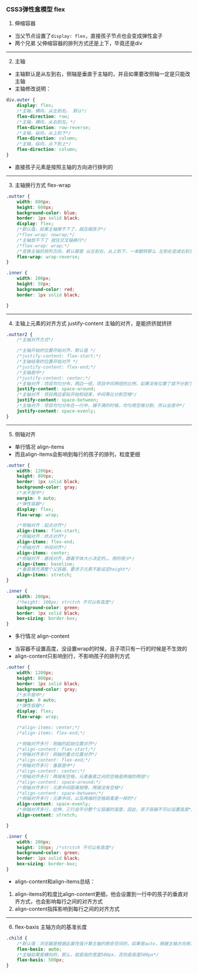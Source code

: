### CSS3弹性盒模型 flex

1. 伸缩容器

* 当父节点设置了`display: flex`，直接孩子节点也会变成弹性盒子
* 两个兄弟 父伸缩容器的排列方式还是上下，毕竟还是div
---
2. 主轴

* 主轴默认是从左到右，侧轴是垂直于主轴的，并且如果要改侧轴一定是只能改主轴
* 主轴修改说明：

```css
div.outer {
    display: flex;
    /*主轴，横向，从左到右。 默认*/
    flex-direction: row;
    /*主轴，横向，从右到左。*/
    flex-direction: row-reverse;
    /*主轴，纵向，从上到下*/
    flex-direction: column;
    /*主轴，纵向，从下到上*/
    flex-direction: column;
}
```

* 直接孩子元素是按照主轴的方向进行排列的
---
3. 主轴换行方式 flex-wrap

```css
.outter {
    width: 800px;
    height: 600px;
    background-color: blue;
    border: 1px solid black;
    display: flex;
    /*默认值，如果主轴撑不下了，就压缩孩子*/
    /*flex-wrap: nowrap;*/
    /*主轴放不下了 就往交叉轴换行*/
    /*flex-wrap: wrap;*/
    /*变换主轴的排列方向，默认都是 从左到右，从上到下，一单翻转那么 左到右变成右到左*/
    flex-wrap: wrap-reverse;
}

.inner {
    width: 200px;
    height: 50px;
    background-color: red;
    border: 1px solid black;

}
```
---
4. 主轴上元素的对齐方式 justify-content 主轴的对齐，是能挤挤就挤挤

```css
.outter2 {
    /*主轴对齐方式*/

    /*主轴开始的位置开始对齐，默认值 */
    /*justify-content: flex-start;*/
    /*主轴结束的位置开始对齐 */
    /*justify-content: flex-end;*/
    /*主轴居中*/
    /*justify-content: center;*/
    /*主轴对齐：项目均匀分布，两边一倍，项目中间两倍的比例，如果没有位置了就不分割了~*/
    justify-content: space-around;
    /*主轴对齐：项目两边紧贴开始和结束，中间等比分割空格*/
    justify-content: space-between;
    /*主轴对齐：项目均匀分布在一行中，铺不满的时候，均匀用空格分割，所以会居中*/
    justify-content: space-evenly;
}
```
---
5. 侧轴对齐

* 单行情况 align-items
* 而且align-items会影响到每行的孩子的排列，粒度更细

```css
.outter {
    width: 1200px;
    height: 800px;
    border: 1px solid black;
    background-color: gray;
    /*水平居中*/
    margin: 0 auto;
    /*弹性容器*/
    display: flex;
    flex-wrap: wrap;

    /*侧轴对齐：起点对齐*/
    align-items: flex-start;
    /*侧轴对齐：终点对齐*/
    align-items: flex-end;
    /*侧轴对齐：中间对齐*/
    align-items: center;
    /*侧轴对齐：基线对齐，跟着字体大小决定的。。用的很少*/
    align-items: baseline;
    /*垂直填充满整个父容器，要求子元素不能设定height*/
    align-items: stretch;
}

.inner {
    width: 200px;
    /*height: 100px; strctch 不可以有高度*/
    background-color: green;
    border: 1px solid black;
    box-sizing: border-box;
}
```

* 多行情况 align-content

- 当容器不设置高度，没设置wrap的时候，且子项只有一行的时候是不生效的
- align-content只影响到行，不影响孩子的排列方式

```css
.outter {
    width: 1200px;
    height: 800px;
    border: 1px solid black;
    background-color: gray;
    /*水平居中*/
    margin: 0 auto;
    /*弹性容器*/
    display: flex;
    flex-wrap: wrap;

    /*align-items: center;*/
    /*align-items: flex-end;*/

    /*侧轴对齐多行：侧轴的起始位置对齐*/
    /*align-content: flex-start;*/
    /*侧轴对齐多行：侧轴的重点位置对齐*/
    /*align-content: flex-end;*/
    /*侧轴对齐多行：垂直居中*/
    /*align-content: center;*/
    /*侧轴对齐多行：两端有空格，元素垂直之间的空格是两端的两倍*/
    /*align-content: space-around;*/
    /*侧轴对齐多行：元素中间距离相等，两端没有空格*/
    /*align-content: space-between;*/
    /*侧轴对齐多行：元素中间，以及两端的空格距离是一样的*/
    align-content: space-evenly;
    /*侧轴对齐多行，拉伸，三行会平分整个父容器的高度，因此，孩子容器不可以设置高度*/
    align-content: stretch;

}

.inner {
    width: 200px;
    height: 100px; /*strctch 不可以有高度*/
    background-color: green;
    border: 1px solid black;
    box-sizing: border-box;
}
```

* align-content和align-items总结：

1. align-items的粒度比align-content更细，他会设置到一行中的孩子的垂直对齐方式，也会影响每行之间的对齐方式
2. align-content指挥影响到每行之间的对齐方式
---
6. flex-baxis 主轴方向的基准长度
```css
.child {
    /*默认值：浏览器是根据此属性值计算主轴的剩余空间的，如果是auto，根据主轴方向来决定获取parent的width还是height*/
    flex-basis: auto;
    /*主轴如果是横向的，那么，就是指的宽度500px，否则是高度500px*/
    flex-basis: 500px;
}
```